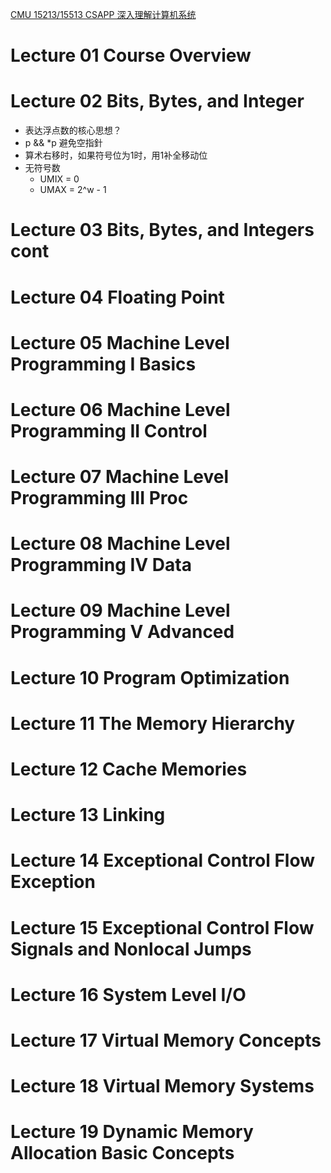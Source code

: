 [CMU 15213/15513 CSAPP 深入理解计算机系统](https://www.youtube.com/watch?v=ScMxnXq6fbI&list=PLcQU3vbfgCc9sVAiHf5761UUApjZ3ZD3x&index=1)

# Lecture 01 Course Overview 



# Lecture 02 Bits, Bytes, and Integer

* 表达浮点数的核心思想？
* p && *p 避免空指針
* 算术右移时，如果符号位为1时，用1补全移动位
* 无符号数
  * UMIX = 0
  * UMAX = 2^w - 1

# Lecture 03 Bits, Bytes, and Integers cont



# Lecture 04 Floating Point 



# Lecture 05 Machine Level Programming I Basics



# Lecture 06 Machine Level Programming II Control



# Lecture 07 Machine Level Programming III Proc



# Lecture 08 Machine Level Programming IV Data



# Lecture 09 Machine Level Programming V Advanced 



# Lecture 10 Program Optimization



# Lecture 11 The Memory Hierarchy 



# Lecture 12 Cache Memories



# Lecture 13 Linking 



# Lecture 14 Exceptional Control Flow Exception 



# Lecture 15 Exceptional Control Flow Signals and Nonlocal Jumps



# Lecture 16 System Level I/O



# Lecture 17 Virtual Memory Concepts



# Lecture 18 Virtual Memory Systems



# Lecture 19 Dynamic Memory Allocation Basic Concepts

